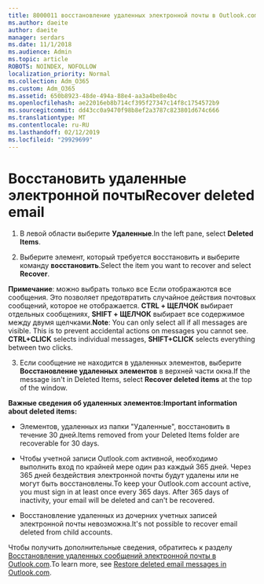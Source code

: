 ```yaml
---
title: 8000011 восстановление удаленных электронной почты в Outlook.com
ms.author: daeite
author: daeite
manager: serdars
ms.date: 11/1/2018
ms.audience: Admin
ms.topic: article
ROBOTS: NOINDEX, NOFOLLOW
localization_priority: Normal
ms.collection: Adm_O365
ms.custom: Adm_O365
ms.assetid: 650b8923-48de-494a-88e4-aa3a4be8e4bc
ms.openlocfilehash: ae22016eb8b714cf395f27347c14f8c1754572b9
ms.sourcegitcommit: dd43cc0a9470f98b8ef2a3787c823801d674c666
ms.translationtype: MT
ms.contentlocale: ru-RU
ms.lasthandoff: 02/12/2019
ms.locfileid: "29929699"
---
```

# <a name="recover-deleted-email"></a><span data-ttu-id="eb97c-102">Восстановить удаленные электронной почты</span><span class="sxs-lookup"><span data-stu-id="eb97c-102">Recover deleted email</span></span>

1. <span data-ttu-id="eb97c-103">В левой области выберите **Удаленные**.</span><span class="sxs-lookup"><span data-stu-id="eb97c-103">In the left pane, select **Deleted Items**.</span></span> 
    
2. <span data-ttu-id="eb97c-104">Выберите элемент, который требуется восстановить и выберите команду **восстановить**.</span><span class="sxs-lookup"><span data-stu-id="eb97c-104">Select the item you want to recover and select **Recover**.</span></span> 
  
 <span data-ttu-id="eb97c-p101">**Примечание**: можно выбрать только все Если отображаются все сообщения. Это позволяет предотвратить случайное действия почтовых сообщений, которое не отображается. **CTRL + ЩЕЛЧОК** выбирает отдельных сообщениях, **SHIFT + ЩЕЛЧОК** выбирает все содержимое между двумя щелчками.</span><span class="sxs-lookup"><span data-stu-id="eb97c-p101">**Note**: You can only select all if all messages are visible. This is to prevent accidental actions on messages you cannot see. **CTRL+CLICK** selects individual messages, **SHIFT+CLICK** selects everything between two clicks.</span></span> 
    
3. <span data-ttu-id="eb97c-108">Если сообщение не находится в удаленных элементов, выберите **Восстановление удаленных элементов** в верхней части окна.</span><span class="sxs-lookup"><span data-stu-id="eb97c-108">If the message isn't in Deleted Items, select **Recover deleted items** at the top of the window.</span></span> 
    
 <span data-ttu-id="eb97c-109">**Важные сведения об удаленных элементов:**</span><span class="sxs-lookup"><span data-stu-id="eb97c-109">**Important information about deleted items:**</span></span>
  
- <span data-ttu-id="eb97c-110">Элементов, удаленных из папки "Удаленные", восстановить в течение 30 дней.</span><span class="sxs-lookup"><span data-stu-id="eb97c-110">Items removed from your Deleted Items folder are recoverable for 30 days.</span></span>
    
- <span data-ttu-id="eb97c-p102">Чтобы учетной записи Outlook.com активной, необходимо выполнить вход по крайней мере один раз каждый 365 дней. Через 365 дней бездействия электронной почты будут удалены или не могут быть восстановлены.</span><span class="sxs-lookup"><span data-stu-id="eb97c-p102">To keep your Outlook.com account active, you must sign in at least once every 365 days. After 365 days of inactivity, your email will be deleted and can't be recovered.</span></span>
    
- <span data-ttu-id="eb97c-113">Восстановление удаленных из дочерних учетных записей электронной почты невозможна.</span><span class="sxs-lookup"><span data-stu-id="eb97c-113">It's not possible to recover email deleted from child accounts.</span></span>
    
<span data-ttu-id="eb97c-114">Чтобы получить дополнительные сведения, обратитесь к разделу [Восстановление удаленных сообщений электронной почты в Outlook.com](https://go.microsoft.com/fwlink/p/?linkid=873117).</span><span class="sxs-lookup"><span data-stu-id="eb97c-114">To learn more, see [Restore deleted email messages in Outlook.com](https://go.microsoft.com/fwlink/p/?linkid=873117).</span></span>
  

